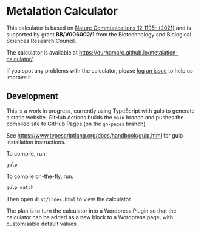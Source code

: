 # Metalation Calculator

This calculator is based on [Nature Communications 12 1195- (2021)](https://doi.org/10.1038/s41467-021-21479-8) and is supported by grant **BB/V006002/1** from the Biotechnology and Biological Sciences Research Council.

The calculator is available at https://durhamarc.github.io/metalation-calculator/.

If you spot any problems with the calculator, please [log an issue](https://github.com/DurhamARC/metalation-calculator/issues/new/choose) to help us improve it.

## Development

This is a work in progress, currently using TypeScript with gulp to generate a static website. GitHub Actions builds the `main` branch and pushes the compiled site to GitHub Pages (on the `gh-pages` branch).

See https://www.typescriptlang.org/docs/handbook/gulp.html for gulp installation instructions.

To compile, run:

```bash
gulp
```

To compile on-the-fly, run:

```bash
gulp watch
```

Then open `dist/index.html` to view the calculator.

The plan is to turn the calculator into a Wordpress Plugin so that the calculator can be added as a new block to a Wordpress page, with customisable default values.
